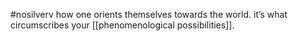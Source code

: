 #nosilverv 
how one orients themselves towards the world. it’s what circumscribes your [[phenomenological possibilities]]. 
